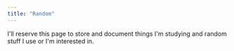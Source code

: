 ```yaml
---
title: "Random"
---
```


I'll reserve this page to store and document things I'm studying and random stuff I use or I'm interested in.
